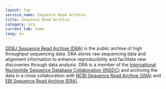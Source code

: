 ```yaml
---
layout: top
service_name: Sequence Read Archive
title: Sequence Read Archive
category: dra
current_tab: home
lang: en
---
```


[DDBJ Sequence Read Archive (DRA)](/index-e.html) is the public archive
of high throughput sequencing data. DRA stores raw sequencing data and
alignment information to enhance reproducibility and facilitate new
discoveries through data analysis. DRA is a member of the [International
Nucleotide Sequence Database Collaboration (INSDC)](/about/insdc-e.html) and
archiving the data in a close collaboration with [NCBI Sequence Read
Archive (SRA)](https://www.ncbi.nlm.nih.gov/Traces/sra/sra.cgi) and [EBI
Sequence Read Archive (ERA)](https://www.ebi.ac.uk/ena/).
